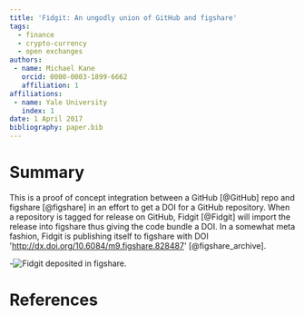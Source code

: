 ```yaml
---
title: 'Fidgit: An ungodly union of GitHub and figshare'
tags:
  - finance
  - crypto-currency
  - open exchanges
authors:
 - name: Michael Kane
   orcid: 0000-0003-1899-6662
   affiliation: 1
affiliations:
 - name: Yale University
   index: 1
date: 1 April 2017
bibliography: paper.bib
---
```


# Summary

This is a proof of concept integration between a GitHub [@GitHub] repo and figshare
[@figshare] in an effort to get a DOI for a GitHub repository. When a repository is
tagged for release on GitHub, Fidgit [@Fidgit] will import the release into figshare
thus giving the code bundle a DOI. In a somewhat meta fashion, Fidgit is publishing
itself to figshare with DOI 'http://dx.doi.org/10.6084/m9.figshare.828487'
[@figshare_archive].

-![Fidgit deposited in figshare.](figshare_article.png)

# References
  
